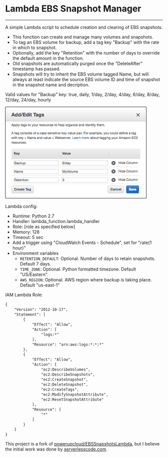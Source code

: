 # Lambda EBS Snapshot Manager
---
A simple Lambda script to schedule creation and clearing of EBS snapshots.

- This function can create and manage many volumes and snapshots.
- To tag an EBS volume for backup, add a tag key "Backup" with the rate in which to snapshot.
- Optionally, add the key "Retention" with the number of days to override the default amount in the function.
- Old snapshots are automatically purged once the "DeleteAfter" timestamp has passed.
- Snapshots will try to inherit the EBS volume tagged Name, but will always at least indicate the source EBS volume ID and time of snapshot in the snapshot name and decription.

Valid values for "Backup" key: true, daily, 1/day, 2/day, 4/day, 6/day, 8/day, 12/day, 24/day, hourly

![EBS Volume tagging example](/example-tagged-volume.png)

Lambda config:
- Runtime: Python 2.7
- Handler: lambda_function.lambda_handler
- Role: [role as specified below]
- Memory: 128
- Timeout: 5 sec
- Add a trigger using "CloudWatch Events - Schedule", set for "rate(1 hour)"
- Environment variables
  - `RETENTION_DEFAULT`: Optional. Number of days to retain snapshots. Default 7 days.
  - `TIME_ZONE`: Optional. Python formatted timezone. Default "US/Eastern".
  - `AWS_REGION`: Optional. AWS region where backup is taking place. Default "us-east-1"

IAM Lambda Role:
```
{
    "Version": "2012-10-17",
    "Statement": [
        {
            "Effect": "Allow",
            "Action": [
                "logs:*"
            ],
            "Resource": "arn:aws:logs:*:*:*"
        },
        {
            "Effect": "Allow",
            "Action": [
                "ec2:DescribeVolumes",
                "ec2:DescribeSnapshots",
                "ec2:CreateSnapshot",
                "ec2:DeleteSnapshot",
                "ec2:CreateTags",
                "ec2:ModifySnapshotAttribute",
                "ec2:ResetSnapshotAttribute"
            ],
            "Resource": [
                "*"
            ]
        }
    ]
}
```

This project is a fork of [powerupcloud/EBSSnapshotsLambda](https://github.com/powerupcloud/EBSSnapshotsLambda), but I believe the initial work was done by [serverlesscode.com](https://serverlesscode.com/post/lambda-schedule-ebs-snapshot-backups/).
